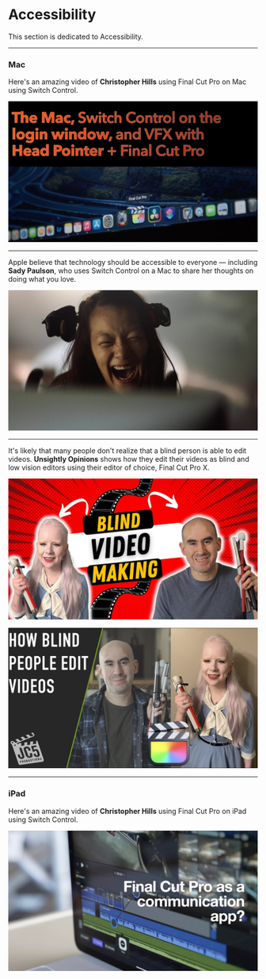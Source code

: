 # Accessibility

This section is dedicated to Accessibility.

---

### Mac

Here's an amazing video of **Christopher Hills** using Final Cut Pro on Mac using Switch Control.

[![](/static/christopher-hills.jpg)](https://www.youtube.com/watch?v=oT68XsbEvmE)

---

Apple believe that technology should be accessible to everyone — including **Sady Paulson**, who uses Switch Control on a Mac to share her thoughts on doing what you love.

[![](/static/sady-paulson.jpg)](https://www.youtube.com/watch?v=XB4cjbYywqg)

---

It's likely that many people don't realize that a blind person is able to edit videos. **Unsightly Opinions** shows how they edit their videos as blind and low vision editors using their editor of choice, Final Cut Pro X.

[![](/static/unsightly-opinions-1.jpg)](https://www.youtube.com/watch?v=wKwpiXXNUao)


[![](/static/unsightly-opinions-2.jpg)](https://www.youtube.com/watch?v=4LL_YCHbeZA)

---

### iPad

Here's an amazing video of **Christopher Hills** using Final Cut Pro on iPad using Switch Control.

[![](/static/christopher-hills-ipad.jpg)](https://www.youtube.com/watch?v=wXxY2ti-HZ8)
